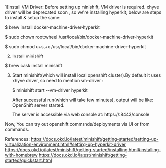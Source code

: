 
1)Install VM Driver: Before setting up minishift, VM driver is required.
  xhyve driver will be deprecated soon , so we're installing hyperkit, below are steps to install & setup the same:

   $ brew install docker-machine-driver-hyperkit

   $ sudo chown root:wheel /usr/local/bin/docker-machine-driver-hyperkit

   $ sudo chmod u+s,+x /usr/local/bin/docker-machine-driver-hyperkit

2) Install minishift

  $ brew cask install minishift

3) Start minishift(which will install local openshift cluster).By default it uses xhyve driver, so need to mention vm-driver :

   $ minishift start --vm-driver hyperkit

	After suceessful run(which will take few minutes), output will be like:
	OpenShift server started.

	The server is accessible via web console at:
    		https://<IP>:8443/console


  Now, You can try out openshift commands/deployments via UI or from commands.

References: 
 https://docs.okd.io/latest/minishift/getting-started/setting-up-virtualization-environment.html#setting-up-hyperkit-driver
 https://docs.okd.io/latest/minishift/getting-started/installing.html#installing-with-homebrew
 https://docs.okd.io/latest/minishift/getting-started/quickstart.html

